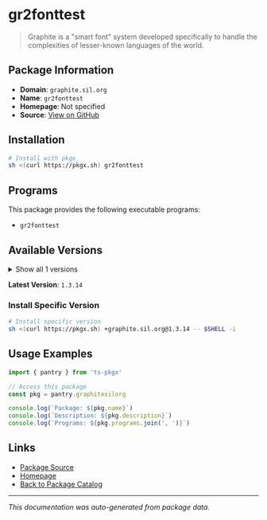 # gr2fonttest

> Graphite is a "smart font" system developed specifically to handle the complexities of lesser-known languages of the world.

## Package Information

- **Domain**: `graphite.sil.org`
- **Name**: `gr2fonttest`
- **Homepage**: Not specified
- **Source**: [View on GitHub](https://github.com/pkgxdev/pantry/tree/main/projects/graphite.sil.org/package.yml)

## Installation

```bash
# Install with pkgx
sh <(curl https://pkgx.sh) gr2fonttest
```

## Programs

This package provides the following executable programs:

- `gr2fonttest`

## Available Versions

<details>
<summary>Show all 1 versions</summary>

- `1.3.14`

</details>

**Latest Version**: `1.3.14`

### Install Specific Version

```bash
# Install specific version
sh <(curl https://pkgx.sh) +graphite.sil.org@1.3.14 -- $SHELL -i
```

## Usage Examples

```typescript
import { pantry } from 'ts-pkgx'

// Access this package
const pkg = pantry.graphitesilorg

console.log(`Package: ${pkg.name}`)
console.log(`Description: ${pkg.description}`)
console.log(`Programs: ${pkg.programs.join(', ')}`)
```

## Links

- [Package Source](https://github.com/pkgxdev/pantry/tree/main/projects/graphite.sil.org/package.yml)
- [Homepage](#)
- [Back to Package Catalog](../package-catalog.md)

---

*This documentation was auto-generated from package data.*
